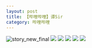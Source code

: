 ```yaml
---
layout: post
title: 【哔哩哔哩】谭Sir
category: 哔哩哔哩
---
```

![story_new_final](http://rbwl8nwm4.hd-bkt.clouddn.com/img/story_new_final_0322.png)
![](http://ran7ztk3m.hd-bkt.clouddn.com/img/tan-220514-1.png)
![](http://ran7ztk3m.hd-bkt.clouddn.com/img/tan-220514-2.png)
![](http://ran7ztk3m.hd-bkt.clouddn.com/img/tan-220514-3.png)
![](http://ran7ztk3m.hd-bkt.clouddn.com/img/tan-220514-4.png)
![](http://ran7ztk3m.hd-bkt.clouddn.com/img/tan-220514-5.png)
  




